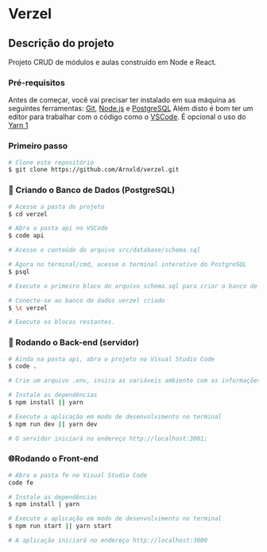 
# Verzel

## Descrição do projeto

Projeto CRUD de módulos e aulas construído em Node e React.

### Pré-requisitos

Antes de começar, você vai precisar ter instalado em sua máquina as seguintes ferramentas:
[Git](https://git-scm.com), [Node.js](https://nodejs.org/en/) e [PostgreSQL](https://www.postgresql.org/)
Além disto é bom ter um editor para trabalhar com o código como o [VSCode](https://code.visualstudio.com/).
É opcional o uso do [Yarn 1](https://classic.yarnpkg.com/lang/en/docs/install/#windows-stable)

### Primeiro passo

```bash
# Clone este repositório
$ git clone https://github.com/Arnxld/verzel.git
```


### 💾 Criando o Banco de Dados (PostgreSQL)
```bash
# Acesse a pasta do projeto
$ cd verzel

# Abra a pasta api no VSCode
$ code api

# Acesse o conteúdo do arquivo src/database/schema.sql

# Agora no terminal/cmd, acesse o terminal interativo do PostgreSQL
$ psql

# Execute o primeiro bloco do arquivo schema.sql para criar o banco de dados verzel

# Conecte-se ao banco de dados verzel criado
$ \c verzel

# Execute os blocos restantes.
```


### 🎲 Rodando o Back-end (servidor)

```bash
# Ainda na pasta api, abra o projeto no Visual Studio Code
$ code .

# Crie um arquivo .env, insira as variáveis ambiente com as informações de usuário do PostgreSQL e o segredo para tokens JWT, conforme exemplo no arquivo .env.example

# Instale as dependências
$ npm install || yarn

# Execute a aplicação em modo de desenvolvimento no terminal
$ npm run dev || yarn dev

# O servidor iniciará no endereço http://localhost:3001;
```

### 🌐Rodando o Front-end

```bash
# Abra a pasta fe no Visual Studio Code
code fe

# Instale as dependências
$ npm install | yarn

# Execute a aplicação em modo de desenvolvimento no terminal
$ npm run start || yarn start

# A aplicação iniciará no endereço http://localhost:3000
```


